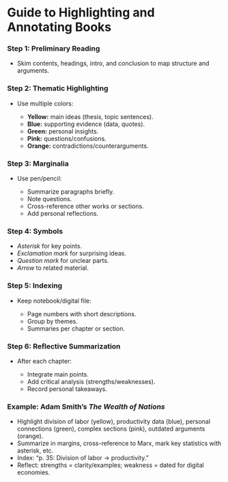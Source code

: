 # Guide to Highlighting and Annotating Books

### Step 1: Preliminary Reading

* Skim contents, headings, intro, and conclusion to map structure and arguments.

### Step 2: Thematic Highlighting

* Use multiple colors:

  * **Yellow:** main ideas (thesis, topic sentences).
  * **Blue:** supporting evidence (data, quotes).
  * **Green:** personal insights.
  * **Pink:** questions/confusions.
  * **Orange:** contradictions/counterarguments.

### Step 3: Marginalia

* Use pen/pencil:

  * Summarize paragraphs briefly.
  * Note questions.
  * Cross-reference other works or sections.
  * Add personal reflections.

### Step 4: Symbols

* *Asterisk* for key points.
* *Exclamation mark* for surprising ideas.
* *Question mark* for unclear parts.
* *Arrow* to related material.

### Step 5: Indexing

* Keep notebook/digital file:

  * Page numbers with short descriptions.
  * Group by themes.
  * Summaries per chapter or section.

### Step 6: Reflective Summarization

* After each chapter:

  * Integrate main points.
  * Add critical analysis (strengths/weaknesses).
  * Record personal takeaways.

### Example: Adam Smith’s *The Wealth of Nations*

* Highlight division of labor (yellow), productivity data (blue), personal connections (green), complex sections (pink), outdated arguments (orange).
* Summarize in margins, cross-reference to Marx, mark key statistics with asterisk, etc.
* Index: “p. 35: Division of labor → productivity.”
* Reflect: strengths = clarity/examples; weakness = dated for digital economies.
